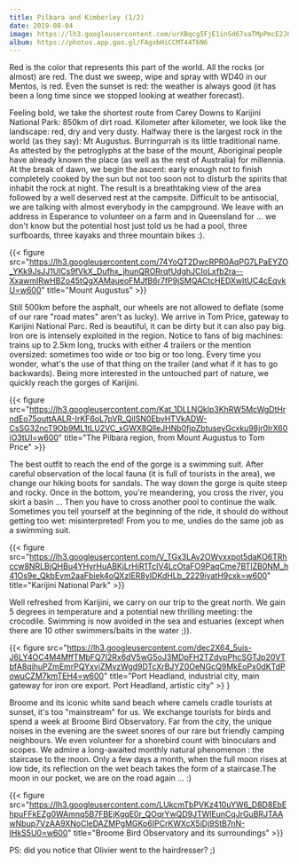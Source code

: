 ```yaml
---
title: Pilbara and Kimberley (1/2)
date: 2019-08-04
image: https://lh3.googleusercontent.com/urXBqcg5FjE1inSd67xaTMpPmcE2J0bozK-a4cRj3RXAWv5K3wZW10CAjuBC2TidKElf-f4pzXGU4yC2BGIRO9UE5_9xN3At742huqS3muCI_5cHqoZ0wvfTxoudl15eNBugnZLFg84=w600
album: https://photos.app.goo.gl/FAgxbHiCCMT44T6N6
---
```


Red is the color that represents this part of the world. All the rocks (or almost) are red. The dust we sweep, wipe and spray with WD40 in our Mentos, is red. Even the sunset is red: the weather is always good (it has been a long time since we stopped looking at weather forecast).

Feeling bold, we take the shortest route from Carey Downs to Karijini National Park: 850km of dirt road. Kilometer after kilometer, we look like the landscape: red, dry and very dusty. Halfway there is the largest rock in the world (as they say): Mt Augustus. Burringurrah is its little traditional name. As attested by the petroglyphs at the base of the mount, Aboriginal people have already known the place (as well as the rest of Australia) for millennia. At the break of dawn, we begin the ascent: early enough not to finish completely cooked by the sun but not too soon not to disturb the spirits that inhabit the rock at night. The result is a breathtaking view of the area followed by a well deserved rest at the campsite. Difficult to be antisocial, we are talking with almost everybody in the campground. We leave with an address in Esperance to volunteer on a farm and in Queensland for ... we don't know but the potential host just told us he had a pool, three surfboards, three kayaks and three mountain bikes :).

{{< figure src="https://lh3.googleusercontent.com/74YoQT2DwcRPR0AqPG7LPaEYZO_YKk9JsJJ1UlCs9fVkX_Dufhx_jhunQRORrqfUdghJCIoLxfb2ra--XxawmIRwHBZo45tQgXAMaueoFMJfB6r7fP9jSMQACtcHEDXwItUC4cEqvkU=w600" title="Mount Augustus" >}}

Still 500km before the asphalt, our wheels are not allowed to deflate (some of our rare "road mates" aren't as lucky). We arrive in Tom Price, gateway to Karijini National Parc. Red is beautiful, it can be dirty but it can also pay big. Iron ore is intensely exploited in the region. Notice to fans of big machines: trains up to 2.5km long, trucks with either 4 trailers or the mention oversized: sometimes too wide or too big or too long. Every time you wonder, what's the use of that thing on the trailer (and what if it has to go backwards). Being more interested in the untouched part of nature, we quickly reach the gorges of Karijini.

{{< figure src="https://lh3.googleusercontent.com/Kat_1DLLNQklp3KhRW5McWgDtHrndEo75outtAALR-IrKF6oL7pVR_QilSN0EbvHTVkADW-CsSG32ncT9Ob9ML1tLU2VC_xGWX8QlleJHNb0fjpZbtuseyGcxku98jr0IrX60iO3tUI=w600" title="The Pilbara region, from Mount Augustus to Tom Price" >}}

The best outfit to reach the end of the gorge is a swimming suit. After careful observation of the local fauna (it is full of tourists in the area), we change our hiking boots for sandals. The way down the gorge is quite steep and rocky. Once in the bottom, you're meandering, you cross the river, you skirt a basin ... Then you have to cross another pool to continue the walk. Sometimes you tell yourself at the beginning of the ride, it should do without getting too wet: misinterpreted! From you to me, undies do the same job as a swimming suit.

{{< figure src="https://lh3.googleusercontent.com/V_TGx3LAv2OWvxxpot5daKO6TRhccw8NRLBjQHBu4YHyrHuABKjLrHiR1TcIV4LcOtaFO9PaqCme7BTlZB0NM_h41Os9e_QkbEvm2aaFbiek4oQXzIER8yIDKdHLb_2229iyatH9cxk=w600" title="Karijini National Park" >}}

Well refreshed from Karijini, we carry on our trip to the great north. We gain 5 degrees in temperature and a potential new thrilling meeting: the crocodile. Swimming is now avoided in the sea and estuaries (except when there are 10 other swimmers/baits in the water ;)).

{{< figure src="https://lh3.googleusercontent.com/dec2X64_5uis-J6LY4OC4M4MffTMbFQ7I2Rx6dV5wG5oJ3MDpFH2TZdvpPhcSGTJp20VTbfA8qihuPZmEmrPQYxviZMvzWgd9DTcXrBJYZ0OeNGcQ9MkEoPx0dKTdPowuCZM7kmTEH4=w600" title="Port Headland, industrial city, main gateway for iron ore export. Port Headland, artistic city" >} }

Broome and its iconic white sand beach where camels cradle tourists at sunset, it's too "mainstream" for us. We exchange tourists for birds and spend a week at Broome Bird Observatory. Far from the city, the unique noises in the evening are the sweet snores of our rare but friendly camping neighbours. We even volunteer for a shorebird count with binoculars and scopes. We admire a long-awaited monthly natural phenomenon : the staircase to the moon. Only a few days a month, when the full moon rises at low tide, its reflection on the wet beach takes the form of a staircase.The moon in our pocket, we are on the road again ... :)

{{< figure src="https://lh3.googleusercontent.com/LUkcmTbPVKz410uYW6_D8D8EbEhpuFFkEZg0WAmnq5B7FBEjKgqE0r_QOqrYwQD9JTWlEunCqJrGuBRJTAAwNbup7VzAA9XNoCleDAZMPgMGKo6IPCrKWXcX5iDj9StB7nN-IHkS5U0=w600" title="Broome Bird Observatory and its surroundings" >}}

PS: did you notice that Olivier went to the hairdresser? ;)
